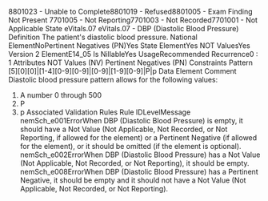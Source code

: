 

8801023 - Unable to Complete8801019 - Refused8801005 - Exam Finding Not Present
7701005 - Not Reporting7701003 - Not Recorded7701001 - Not Applicable
State
eVitals.07
eVitals.07 - DBP (Diastolic Blood Pressure)
Definition
The patient's diastolic blood pressure.
National ElementNoPertinent Negatives (PN)Yes
State ElementYes
NOT ValuesYes
Version 2 ElementE14_05
Is NillableYes
UsageRecommended
Recurrence0 : 1
Attributes
NOT Values (NV)
Pertinent Negatives (PN)
Constraints
Pattern
[5][0][0]|[1-4][0-9][0-9]|[0-9]|[1-9][0-9]|P|p
Data Element Comment
Diastolic blood pressure pattern allows for the following values:
1) A number 0 through 500 
2) P
3) p
Associated Validation Rules
Rule IDLevelMessage
nemSch_e001ErrorWhen DBP (Diastolic Blood Pressure) is empty, it should have a Not Value (Not Applicable, Not
Recorded, or Not Reporting, if allowed for the element) or a Pertinent Negative (if allowed for the
element), or it should be omitted (if the element is optional).
nemSch_e002ErrorWhen DBP (Diastolic Blood Pressure) has a Not Value (Not Applicable, Not Recorded, or Not
Reporting), it should be empty.
nemSch_e008ErrorWhen DBP (Diastolic Blood Pressure) has a Pertinent Negative, it should be empty and it should
not have a Not Value (Not Applicable, Not Recorded, or Not Reporting).